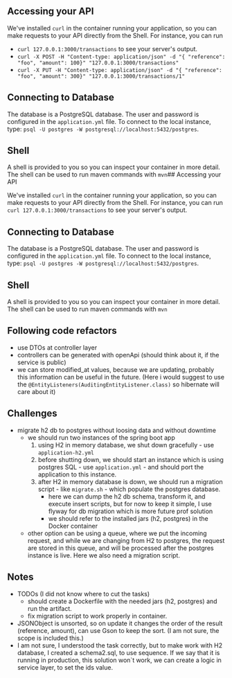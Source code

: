 ## Accessing your API

We've installed `curl` in the container running your application, so you can make requests to your API directly from the Shell. For instance, you can run 
- `curl 127.0.0.1:3000/transactions` to see your server's output.
- `curl -X POST -H "Content-type: application/json" -d "{ "reference": "foo", "amount": 100}" "127.0.0.1:3000/transactions"`
- `curl -X PUT -H "Content-type: application/json" -d "{ "reference": "foo", "amount": 300}" "127.0.0.1:3000/transactions/1"`

## Connecting to Database

The database is a PostgreSQL database. The user and password is configured in the `application.yml` file. To connect to the local instance, type: `psql -U postgres -W postgresql://localhost:5432/postgres`.

## Shell

A shell is provided to you so you can inspect your container in more detail. The shell can be used to run maven commands with `mvn`## Accessing your API

We've installed `curl` in the container running your application, so you can make requests to your API directly from the Shell. For instance, you can run `curl 127.0.0.1:3000/transactions` to see your server's output. 

## Connecting to Database

The database is a PostgreSQL database. The user and password is configured in the `application.yml` file. To connect to the local instance, type: `psql -U postgres -W postgresql://localhost:5432/postgres`.

## Shell

A shell is provided to you so you can inspect your container in more detail. The shell can be used to run maven commands with `mvn`

## Following code refactors
- use DTOs at controller layer
- controllers can be generated with openApi (should think about it, if the service is public)
- we can store modified_at values, because we are updating, probably this information can be useful in the future. (Here i would suggest to use the `@EntityListeners(AuditingEntityListener.class)` so hibernate will care about it) 

## Challenges
- migrate h2 db to postgres without loosing data and without downtime
  - we should run two instances of the spring boot app
    1. using H2 in memory database, we shut down gracefully - use `application-h2.yml`
    2. before shutting down, we should start an instance which is using postgres SQL - use `application.yml` - and should port the application to this instance.
    3. after H2 in memory database is down, we should run a migration script - like `migrate.sh` - which populate the postgres database.
       - here we can dump the h2 db schema, transform it, and execute insert scripts, but for now to keep it simple, I use flyway for db migration which is more future prof solution
       - we should refer to the installed jars (h2, postgres) in the Docker container
  - other option can be using a queue, where we put the incoming request, and while we are changing from H2 to postgres, the request are stored in this queue, and will be processed after the postgres instance is live. Here we also need a migration script.

## Notes
- TODOs (I did not know where to cut the tasks)
  - should create a Dockerfile with the needed jars (h2, postgres) and run the artifact.
  - fix migration script to work properly in container.
- JSONObject is unsorted, so on update it changes the order of the result (reference, amount), can use Gson to keep the sort. (I am not sure, the scope is included this.)
- I am not sure, I understood the task correctly, but to make work with H2 database, I created a schema2.sql, to use sequence. If we say that it is running in production, this solution won`t work, we can create a logic in service layer, to set the ids value.